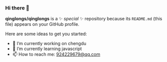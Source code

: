 ### Hi there 👋


**qinglongs/qinglongs** is a ✨ _special_ ✨ repository because its `README.md` (this file) appears on your GitHub profile.

Here are some ideas to get you started:

- 🔭 I’m currently working on chengdu
- 🌱 I’m currently learning javascript
- 📫 How to reach me: 924229679@qq.com
